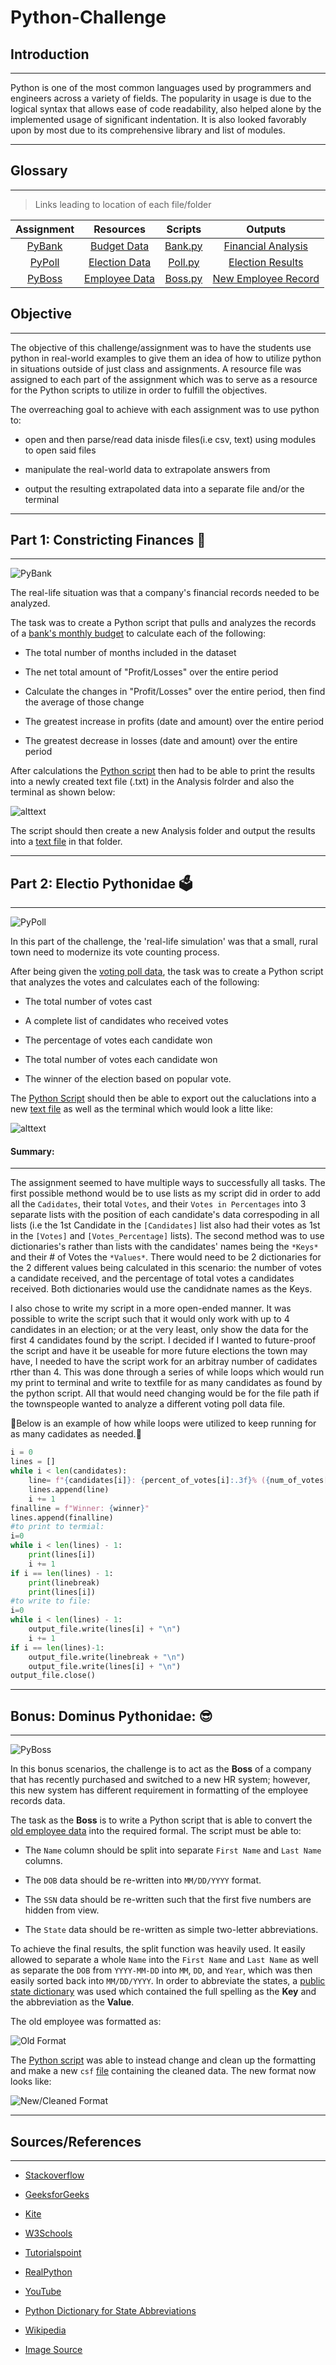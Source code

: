 # Python-Challenge

## Introduction
___
    
Python is one of the most common languages used by programmers and engineers across a variety of fields. The popularity in usage is due to the logical syntax that allows ease of code readability, also helped alone by the implemented usage of significant indentation. It is also looked favorably upon by most due to its comprehensive library and list of modules.

___
## Glossary
___
>Links leading to location of each file/folder

| Assignment | Resources | Scripts | Outputs |
|:----------:|:---------:|:-------:|:-------:|
|[PyBank](/Py-Bank)|[Budget Data](/Py-Bank/Resources/budget_data.csv)|[Bank.py](/Py-Bank/main.py)|[Financial Analysis](/Py-Bank/Analysis/Financial_Analysis.txt)|
|[PyPoll](/Py-Poll)|[Election Data](/Py-Poll/Resources/election_data.csv)|[Poll.py](/Py-Poll/main.py)|[Election Results](/Py-Poll/Analysis/Election_Results.txt)|
|[PyBoss](/Py-Boss)|[Employee Data](/Py-Boss/Resources/employee_data.csv)|[Boss.py](/Py-Boss/main.py)|[New Employee Record](/Py-Boss/Analysis/cleaned_employee_data.csv)|

## Objective
___

The objective of this challenge/assignment was to have the students use python in real-world examples to give them an idea of how to utilize python in situations outside of just class and assignments. A resource file was assigned to each part of the assignment which was to serve as a resource for the Python scripts to utilize in order to fulfill the objectives.
    
The overreaching goal to achieve with each assignment was to use python to:
* open and then parse/read data inisde files(i.e csv, text) using modules to open said files        
* manipulate the real-world data to extrapolate answers from

* output the resulting extrapolated data into a separate file and/or the terminal
___
## Part 1: Constricting Finances 🐍
___
![PyBank](Images/pexels-burak-k-187041.jpg "PyBank")

The real-life situation was that a company's financial records needed to be analyzed.

The task was to create a Python script that pulls and analyzes the records of a [bank's monthly budget](/Py-Bank/Resources/budget_data.csv "Budget Data") to calculate each of the following:

* The total number of months included in the dataset

* The net total amount of "Profit/Losses" over the entire period

* Calculate the changes in "Profit/Losses" over the entire period, then find the average of those change

* The greatest increase in profits (date and amount) over the entire period

* The greatest decrease in losses (date and amount) over the entire period
    
After calculations the [Python script](/Py-Bank/main.py "PyBank Script") then had to be able to print the results into a newly created text file (.txt) in the Analysis folrder and also the terminal as shown below:

![alttext](Images/py-bank-output.jpg "Terminal output")

The script should then create a new Analysis folder and output the results into a [text file](/Py-Bank/Analysis/Financial_Analysis.txt "PyBank Output") in that folder.

___
## Part 2: Electio Pythonidae 🗳️
___
![PyPoll](Images/pexels-element-digital-1550337.jpg "PyPoll")

In this part of the challenge, the 'real-life simulation' was that a small, rural town need to modernize its vote counting process.

After being given the [voting poll data](/Py-Poll/Resources/election_data.csv "Election Data"), the task was to create a Python script that analyzes the votes and calculates each of the following:

* The total number of votes cast

* A complete list of candidates who received votes

* The percentage of votes each candidate won

* The total number of votes each candidate won

* The winner of the election based on popular vote.

The [Python Script](/Py-Poll/main.py "PyPoll Script") should then be able to export out the caluclations into a new [text file](/Py-Poll/Analysis/Election_Results.txt "PyPoll Ouput") as well as the terminal which would look a litte like:

![alttext](Images/py-poll-output.jpg "Terminal output")

#### Summary:
___
The assignment seemed to have multiple ways to successfully all tasks. The first possible methond would be to use lists as my script did in order to add all the `Cadidates`, their total `Votes`, and their `Votes in Percentages` into 3 separate lists with the position of each candidate's data correspoding in all lists (i.e the 1st Candidate in the `[Candidates]` list also had their votes as 1st in the `[Votes]` and `[Votes_Percentage]` lists). The second method was to use dictionaries's rather than lists with the candidates' names being the `*Keys*` and their # of Votes the `*Values*`. There would need to be 2 dictionaries for the 2 different values being calculated in this scenario: the number of votes a candidate received, and the percentage of total votes a candidates received. Both dictionaries would use the candidnate names as the Keys.

I also chose to write my script in a more open-ended manner. It was possible to write the script such that it would only work with up to 4 candidates in an election; or at the very least, only show the data for the first 4 candidates found by the script. I decided if I wanted to future-proof the script and have it be useable for more future elections the town may have, I needed to have the script work for an arbitray number of cadidates rther than 4. This was done through a series of while loops which would run my print to terminal and write to textfile for as many candidates as found by the python script. All that would need changing would be for the file path if the townspeople wanted to analyze a different voting poll data file. 

🔻Below is an example of how while loops were utilized to keep running for as many cadidates as needed.🔻

```python
i = 0
lines = []
while i < len(candidates):
    line= f"{candidates[i]}: {percent_of_votes[i]:.3f}% ({num_of_votes[i]} votes)"
    lines.append(line)
    i += 1
finalline = f"Winner: {winner}"
lines.append(finalline)
#to print to termial:
i=0
while i < len(lines) - 1:
    print(lines[i])
    i += 1
if i == len(lines) - 1:
    print(linebreak)
    print(lines[i])
#to write to file:
i=0
while i < len(lines) - 1:
    output_file.write(lines[i] + "\n")
    i += 1
if i == len(lines)-1:
    output_file.write(linebreak + "\n")
    output_file.write(lines[i] + "\n")
output_file.close()
```
___
## Bonus: Dominus Pythonidae: 😎
___
![PyBoss](Images/pexels-the-lazy-artist-gallery-999267.jpg "PyBoss")

In this bonus scenarios, the challenge is to act as the **Boss** of a company that has recently purchased and switched to a new HR system; however, this new system has different requirement in formatting of the employee records data.

The task as the **Boss** is to write a Python script that is able to convert the [old employee data](/Py-Boss/Resources/employee_data.csv "Old Employee Format") into the required formal. The script must be able to:

* The `Name` column should be split into separate `First Name` and `Last Name` columns.

* The `DOB` data should be re-written into `MM/DD/YYYY` format.

* The `SSN` data should be re-written such that the first five numbers are hidden from view.

* The `State` data should be re-written as simple two-letter abbreviations.

To achieve the final results, the split function was heavily used. It easily allowed to separate a whole `Name` into the `First Name` and `Last Name` as well as separate the `DOB` from `YYYY-MM-DD` into `MM`, `DD`, and `Year`, which was then easily sorted back into `MM/DD/YYYY`.
In order to abbreviate the states, a [public state dictionary](https://gist.github.com/rogerallen/1583593 "State Abbreviation Dictionary") was used which contained the
full spelling as the **Key** and the abbreviation as the **Value**.

The old employee was formatted as:

![Old Format](Images/py-boss-old-output.JPG "Old FOrmat")

The [Python script](/Py-Boss/main.py "PyBoss Script") was able to instead change and clean up the formatting and make a new `csf` [file](/Py-Boss/Analysis/cleaned_employee_data.csv "New Employee Format") containing the cleaned data. 
The new format now looks like:

![New/Cleaned Format](Images/py-boss-new-output.JPG "New Format")


___
## Sources/References
___

* [Stackoverflow](https://stackoverflow.com/questions/tagged/python "StackOverflow")

* [GeeksforGeeks](https://www.geeksforgeeks.org/ "GeeksForGeeks")

* [Kite](https://www.kite.com/ "Kite")

* [W3Schools](https://www.w3schools.com/python/default.asp "W3Schools")

* [Tutorialspoint](https://www.tutorialspoint.com/python/ "Python Tutorialspoint")

* [RealPython](https://realpython.com/ "RealPython")

* [YouTube](https://www.youtube.com/watch?v=0C2405R-uGk&t=1s "YouTube - How to Write to Text File")

* [Python Dictionary for State Abbreviations](https://gist.github.com/rogerallen/1583593 "State Abbreviation Dictionary")

* [Wikipedia](https://en.wikipedia.org/wiki/Python_(programming_language) "Wikipedia - Python")

* [Image Source](https://Pexels.com "Pexels")
